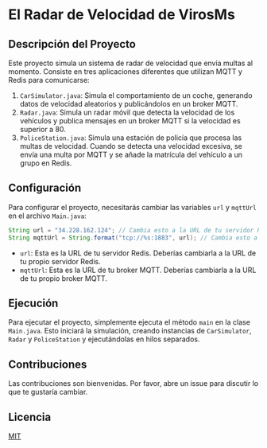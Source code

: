# El Radar de Velocidad de VirosMs

## Descripción del Proyecto

Este proyecto simula un sistema de radar de velocidad que envía multas al momento. Consiste en tres aplicaciones diferentes que utilizan MQTT y Redis para comunicarse:

1. `CarSimulator.java`: Simula el comportamiento de un coche, generando datos de velocidad aleatorios y publicándolos en un broker MQTT.
2. `Radar.java`: Simula un radar móvil que detecta la velocidad de los vehículos y publica mensajes en un broker MQTT si la velocidad es superior a 80.
3. `PoliceStation.java`: Simula una estación de policía que procesa las multas de velocidad. Cuando se detecta una velocidad excesiva, se envía una multa por MQTT y se añade la matrícula del vehículo a un grupo en Redis.

## Configuración

Para configurar el proyecto, necesitarás cambiar las variables `url` y `mqttUrl` en el archivo `Main.java`:

```java
String url = "34.228.162.124"; // Cambia esto a la URL de tu servidor Redis
String mqttUrl = String.format("tcp://%s:1883", url); // Cambia esto a la URL de tu broker MQTT
```

- `url`: Esta es la URL de tu servidor Redis. Deberías cambiarla a la URL de tu propio servidor Redis.
- `mqttUrl`: Esta es la URL de tu broker MQTT. Deberías cambiarla a la URL de tu propio broker MQTT.

## Ejecución

Para ejecutar el proyecto, simplemente ejecuta el método `main` en la clase `Main.java`. Esto iniciará la simulación, creando instancias de `CarSimulator`, `Radar` y `PoliceStation` y ejecutándolas en hilos separados.

## Contribuciones

Las contribuciones son bienvenidas. Por favor, abre un issue para discutir lo que te gustaría cambiar.

## Licencia

[MIT](https://choosealicense.com/licenses/mit/)
